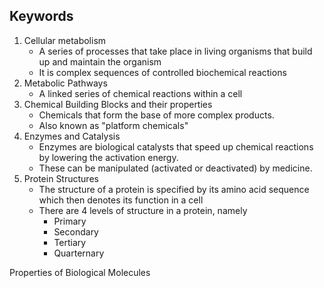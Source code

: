 ## Keywords
1. Cellular metabolism
	- A series of processes that take place in living organisms that build up and maintain the organism
	- It is complex sequences of controlled biochemical reactions
2. Metabolic Pathways
	- A linked series of chemical reactions within a cell
3. Chemical Building Blocks and their properties
	- Chemicals that form the base of more complex products.
	- Also known as "platform chemicals"
4. Enzymes and Catalysis
	- Enzymes are biological catalysts that speed up chemical reactions by lowering the activation energy.
	- These can be manipulated (activated or deactivated) by medicine.
1. Protein Structures
	- The structure of a protein is specified by its amino acid sequence which then denotes its function in a cell
	- There are 4 levels of structure in a protein, namely
		- Primary
		- Secondary
		- Tertiary
		- Quarternary



Properties of Biological Molecules
